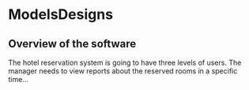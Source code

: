 # ModelsDesigns
## Overview of the software
<p>The hotel reservation system is going to have three levels of users.
The manager needs to view reports about the reserved rooms in a specific time... </p>
